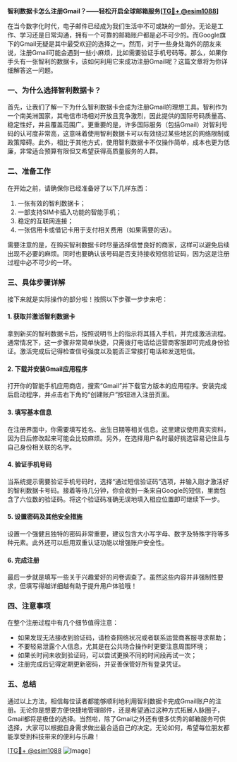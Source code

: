 **智利数据卡怎么注册Gmail？——轻松开启全球邮箱服务[[TG💪+ @esim1088](https://t.me/s/esim1088)]**

在当今数字化时代，电子邮件已经成为我们生活中不可或缺的一部分。无论是工作、学习还是日常沟通，拥有一个可靠的邮箱账户都是必不可少的。而Google旗下的Gmail无疑是其中最受欢迎的选择之一。然而，对于一些身处海外的朋友来说，注册Gmail可能会遇到一些小麻烦，比如需要验证手机号码等。那么，如果你手头有一张智利的数据卡，该如何利用它来成功注册Gmail呢？这篇文章将为你详细解答这一问题。

### 一、为什么选择智利数据卡？

首先，让我们了解一下为什么智利数据卡会成为注册Gmail的理想工具。智利作为一个南美洲国家，其电信市场相对开放且竞争激烈，因此提供的国际号码质量高、稳定性好，并且覆盖范围广。更重要的是，许多国际服务（包括Gmail）对智利号码的认可度非常高，这意味着使用智利数据卡可以有效绕过某些地区的网络限制或政策障碍。此外，相比于其他方式，使用智利数据卡不仅操作简单，成本也更为低廉，非常适合预算有限但又希望获得高质量服务的人群。

### 二、准备工作

在开始之前，请确保你已经准备好了以下几样东西：
1. 一张有效的智利数据卡；
2. 一部支持SIM卡插入功能的智能手机；
3. 稳定的互联网连接；
4. 一张信用卡或借记卡用于支付相关费用（如果需要的话）。

需要注意的是，在购买智利数据卡时尽量选择信誉良好的商家，这样可以避免后续出现不必要的麻烦。同时也要确认该号码是否支持接收短信验证码，因为这是注册过程中必不可少的一环。

### 三、具体步骤详解

接下来就是实际操作的部分啦！按照以下步骤一步步来吧：

#### 1. 获取并激活智利数据卡
拿到新买的智利数据卡后，按照说明书上的指示将其插入手机，并完成激活流程。通常情况下，这一步骤非常简单快捷，只需拨打电话给运营商客服即可完成身份验证。激活完成后记得检查信号强度以及能否正常接打电话和发送短信。

#### 2. 下载并安装Gmail应用程序
打开你的智能手机应用商店，搜索“Gmail”并下载官方版本的应用程序。安装完成后启动程序，并点击右下角的“创建账户”按钮进入注册页面。

#### 3. 填写基本信息
在注册界面中，你需要填写姓名、出生日期等相关信息。这里建议使用真实资料，因为日后修改起来可能会比较麻烦。另外，在选择用户名时最好挑选容易记住且与自己身份相关联的名字。

#### 4. 验证手机号码
当系统提示需要验证手机号码时，选择“通过短信验证码”选项，并输入刚才激活好的智利数据卡号码。接着等待几分钟，你会收到一条来自Google的短信，里面包含了六位数的验证码。将这个验证码准确无误地填入相应位置即可继续下一步。

#### 5. 设置密码及其他安全措施
设置一个强健且独特的密码非常重要，建议包含大小写字母、数字及特殊字符等多种元素。此外还可以启用双重认证功能以增强账户安全性。

#### 6. 完成注册
最后一步就是填写一些关于兴趣爱好的问卷调查了。虽然这些内容并非强制性要求，但填写得越详细越有助于提升用户体验哦！

### 四、注意事项

在整个注册过程中有几个细节值得注意：
- 如果发现无法接收到验证码，请检查网络状况或者联系运营商客服寻求帮助；
- 不要轻易泄露个人信息，尤其是在公共场合操作时更要注意周围环境；
- 如果长时间未收到验证码，可以尝试更换不同的时间段再试一次；
- 注册完成后记得定期更新密码，并妥善保管好所有登录凭证。

### 五、总结

通过以上方法，相信每位读者都能够顺利地利用智利数据卡完成Gmail账户的注册。无论你是想要方便快捷地管理邮件，还是希望通过这种方式拓展人脉圈子，Gmail都将是极佳的选择。当然啦，除了Gmail之外还有很多优秀的邮箱服务可供选择，大家可以根据自身需求做出最合适自己的决定。无论如何，希望每位朋友都能享受到科技带来的便利与乐趣！

[[TG💪+ @esim1088](https://t.me/s/esim1088) ![Image](https://i.postimg.cc/4NQfJmqS/Snipaste-2025-05-13-00-14-12.png)]